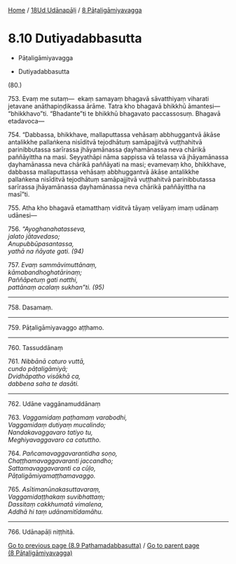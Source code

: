 
[Home](/) / [18Ud Udānapāḷi](../../18Ud.md) / [8 Pāṭaligāmiyavagga](../8.md)

# 8.10 Dutiyadabbasutta

* Pāṭaligāmiyavagga

* Dutiyadabbasutta

(80.)

753\. Evaṃ me sutaṃ—  ekaṃ samayaṃ bhagavā sāvatthiyaṃ viharati jetavane anāthapiṇḍikassa ārāme. Tatra kho bhagavā bhikkhū āmantesi—  “bhikkhavo”ti. “Bhadante”ti te bhikkhū bhagavato paccassosuṃ. Bhagavā etadavoca—

754\. “Dabbassa, bhikkhave, mallaputtassa vehāsaṃ abbhuggantvā ākāse antalikkhe pallaṅkena nisīditvā tejodhātuṃ samāpajjitvā vuṭṭhahitvā parinibbutassa sarīrassa jhāyamānassa ḍayhamānassa neva chārikā paññāyittha na masi. Seyyathāpi nāma sappissa vā telassa vā jhāyamānassa ḍayhamānassa neva chārikā paññāyati na masi; evamevaṃ kho, bhikkhave, dabbassa mallaputtassa vehāsaṃ abbhuggantvā ākāse antalikkhe pallaṅkena nisīditvā tejodhātuṃ samāpajjitvā vuṭṭhahitvā parinibbutassa sarīrassa jhāyamānassa ḍayhamānassa neva chārikā paññāyittha na masī”ti.

755\. Atha kho bhagavā etamatthaṃ viditvā tāyaṃ velāyaṃ imaṃ udānaṃ udānesi—

756\. _“Ayoghanahatasseva,_  
_jalato jātavedaso;_  
_Anupubbūpasantassa,_  
_yathā na ñāyate gati. (94)_  


757\. _Evaṃ sammāvimuttānaṃ,_  
_kāmabandhoghatārinaṃ;_  
_Paññāpetuṃ gati natthi,_  
_pattānaṃ acalaṃ sukhan”ti. (95)_  


---

758\. Dasamaṃ.



---

759\. Pāṭaligāmiyavaggo aṭṭhamo.



---

760\. Tassuddānaṃ



761\. _Nibbānā caturo vuttā,_  
_cundo pāṭaligāmiyā;_  
_Dvidhāpatho visākhā ca,_  
_dabbena saha te dasāti._  


---

762\. Udāne vaggānamuddānaṃ



763\. _Vaggamidaṃ paṭhamaṃ varabodhi,_  
_Vaggamidaṃ dutiyaṃ mucalindo;_  
_Nandakavaggavaro tatiyo tu,_  
_Meghiyavaggavaro ca catuttho._  


764\. _Pañcamavaggavarantidha soṇo,_  
_Chaṭṭhamavaggavaranti jaccandho;_  
_Sattamavaggavaranti ca cūḷo,_  
_Pāṭaligāmiyamaṭṭhamavaggo._  


765\. _Asītimanūnakasuttavaraṃ,_  
_Vaggamidaṭṭhakaṃ suvibhattaṃ;_  
_Dassitaṃ cakkhumatā vimalena,_  
_Addhā hi taṃ udānamitīdamāhu._  


---

766\. Udānapāḷi niṭṭhitā.



[Go to previous page (8.9 Paṭhamadabbasutta)](8.9.md) / [Go to parent page (8 Pāṭaligāmiyavagga)](../8.md)


